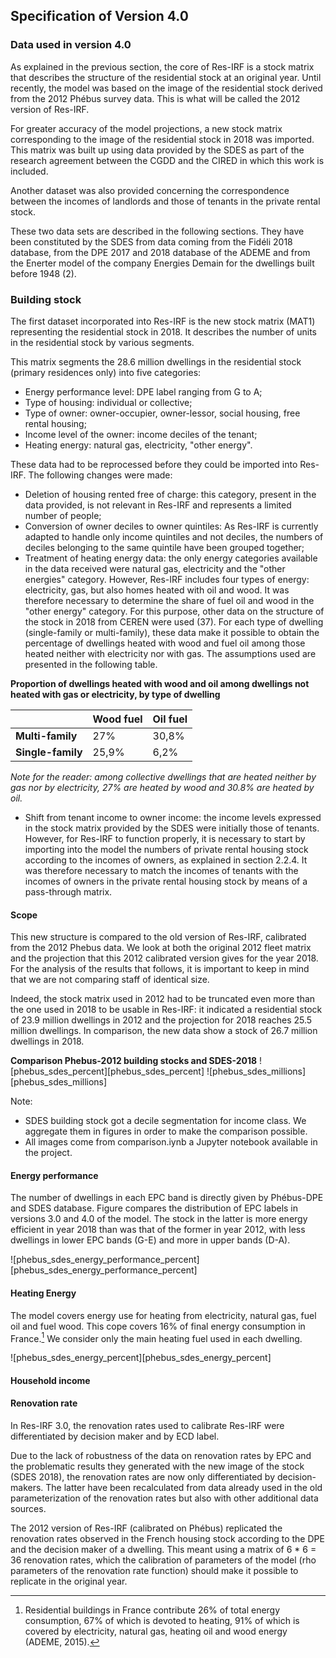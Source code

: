 ## Specification of Version 4.0
### Data used in version 4.0
As explained in the previous section, the core of Res-IRF is a stock matrix that describes the structure of the
residential stock at an original year. Until recently, the model was based on the image of the residential stock derived
from the 2012 Phébus survey data. This is what will be called the 2012 version of Res-IRF.

For greater accuracy of the model projections, a new stock matrix corresponding to the image of the residential stock in
2018 was imported. This matrix was built up using data provided by the SDES as part of the research agreement between
the CGDD and the CIRED in which this work is included.

Another dataset was also provided concerning the correspondence between the incomes of landlords and those of
tenants in the private rental stock.

These two data sets are described in the following sections. They have been constituted by the SDES from data coming
from the Fidéli 2018 database, from the DPE 2017 and 2018 database of the ADEME and from the Enerter model of the
company Energies Demain for the dwellings built before 1948 (2).


### Building stock
The first dataset incorporated into Res-IRF is the new stock matrix (MAT1) representing the residential stock in 2018. It describes the number of units in the residential stock by various segments.

This matrix segments the 28.6 million dwellings in the residential stock (primary residences only) into five categories:
* Energy performance level: DPE label ranging from G to A;
* Type of housing: individual or collective;
* Type of owner: owner-occupier, owner-lessor, social housing, free rental housing;
* Income level of the owner: income deciles of the tenant;
* Heating energy: natural gas, electricity, "other energy".

These data had to be reprocessed before they could be imported into Res-IRF. The following changes were made:
* Deletion of housing rented free of charge: this category, present in the data provided, is not relevant in Res-IRF and represents a limited number of people;
* Conversion of owner deciles to owner quintiles: As Res-IRF is currently adapted to handle only income quintiles and not deciles, the numbers of deciles belonging to the same quintile have been grouped together;
* Treatment of heating energy data: the only energy categories available in the data received were natural gas, electricity and the "other energies" category. However, Res-IRF includes four types of energy: electricity, gas, but also homes heated with oil and wood. It was therefore necessary to determine the share of fuel oil and wood in the "other energy" category. For this purpose, other data on the structure of the stock in 2018 from CEREN were used (37). For each type of dwelling (single-family or multi-family), these data make it possible to obtain the percentage of dwellings heated with wood and fuel oil among those heated neither with electricity nor with gas. The assumptions used are presented in the following table.

**Proportion of dwellings heated with wood and oil among dwellings not heated with gas or electricity, by type of dwelling**

|| **Wood fuel** | **Oil fuel** |
| ----------------------- | --------- |--------- |
| **Multi-family**  | 27%       | 30,8% |
| **Single-family** | 25,9%     | 6,2% |

*Note for the reader: among collective dwellings that are heated neither by gas nor by electricity, 27% are heated by wood and 30.8% are heated by oil.*

* Shift from tenant income to owner income: the income levels expressed in the stock matrix provided by the SDES were initially those of tenants. However, for Res-IRF to function properly, it is necessary to start by importing into the model the numbers of private rental housing stock according to the incomes of owners, as explained in section 2.2.4. It was therefore necessary to match the incomes of tenants with the incomes of owners in the private rental housing stock by means of a pass-through matrix.


#### Scope
This new structure is compared to the old version of Res-IRF, calibrated from the 2012 Phebus data. We look at both the
original 2012 fleet matrix and the projection that this 2012 calibrated version gives for the year 2018. For the
analysis of the results that follows, it is important to keep in mind that we are not comparing staff of identical size.

Indeed, the stock matrix used in 2012 had to be truncated even more than the one used in 2018 to be usable in Res-IRF:
it indicated a residential stock of 23.9 million dwellings in 2012 and the projection for 2018 reaches 25.5 million
dwellings. In comparison, the new data show a stock of 26.7 million dwellings in 2018.

**Comparison Phebus-2012 building stocks and SDES-2018**
![phebus_sdes_percent][phebus_sdes_percent]
![phebus_sdes_millions][phebus_sdes_millions]

Note:
* SDES building stock got a decile segmentation for income class. We aggregate them in figures in order to make the
  comparison possible.
* All images come from comparison.iynb a Jupyter notebook available in the project.

#### Energy performance
The number of dwellings in each EPC band is directly given by Phébus-DPE and SDES database. Figure compares the
distribution of EPC labels in versions 3.0 and 4.0 of the model. The stock in the latter is more energy efficient in
year 2018 than was that of the former in year 2012, with less dwellings in lower EPC bands (G-E) and more in upper
bands (D-A).

![phebus_sdes_energy_performance_percent][phebus_sdes_energy_performance_percent]

#### Heating Energy
The model covers energy use for heating from electricity, natural gas, fuel oil and fuel wood. This cope covers 16% of
final energy consumption in France.[^f04b] We consider only the main heating fuel used in each dwelling.

[^f04b]: Residential buildings in France contribute 26% of total energy consumption, 67% of which is devoted to heating,
91% of which is covered by electricity, natural gas, heating oil and wood energy (ADEME, 2015).

![phebus_sdes_energy_percent][phebus_sdes_energy_percent]

#### Household income


#### Renovation rate
In Res-IRF 3.0, the renovation rates used to calibrate Res-IRF were differentiated by decision maker and by ECD label.

Due to the lack of robustness of the data on renovation rates by EPC and the problematic results they generated with the
new image of the stock (SDES 2018), the renovation rates are now only differentiated by decision-makers. The latter have
been recalculated from data already used in the old parameterization of the renovation rates but also with other
additional data sources.

The 2012 version of Res-IRF (calibrated on Phébus) replicated the renovation rates observed in the French housing stock
according to the DPE and the decision maker of a dwelling. This meant using a matrix of 6 * 6 = 36 renovation rates,
which the calibration of parameters of the model (rho parameters of the renovation rate function) should make it
possible to replicate in the original year.
